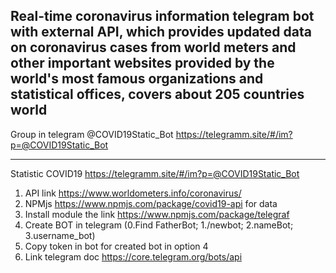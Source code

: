 
Real-time coronavirus information telegram bot with external API, which provides updated data on coronavirus cases from world meters and other important websites provided by the world's most famous organizations and statistical offices, covers about 205 countries world
-------------------------------------------------------------------------------
Group in telegram @COVID19Static_Bot
https://telegramm.site/#/im?p=@COVID19Static_Bot
_______________________________________________________________________________

Statistic COVID19 https://telegramm.site/#/im?p=@COVID19Static_Bot
1. API link https://www.worldometers.info/coronavirus/
2. NPMjs https://www.npmjs.com/package/covid19-api for data
3. Install module the link https://www.npmjs.com/package/telegraf 
4. Create BOT in telegram (0.Find FatherBot; 1./newbot; 2.nameBot; 3.username_bot)
5. Copy token in bot for created bot in option 4
6. Link telegram doc https://core.telegram.org/bots/api






